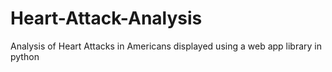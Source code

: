 # Heart-Attack-Analysis
 Analysis of Heart Attacks in Americans displayed using a web app library in python

